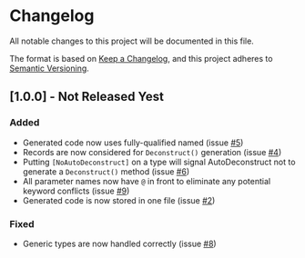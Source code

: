 # Changelog

All notable changes to this project will be documented in this file.

The format is based on [Keep a Changelog](https://keepachangelog.com/en/1.0.0/),
and this project adheres to [Semantic Versioning](https://semver.org/spec/v2.0.0.html).

## [1.0.0] - Not Released Yest

### Added
- Generated code now uses fully-qualified named (issue [#5](https://github.com/JasonBock/AutoDeconstruct/issues/5))
- Records are now considered for `Deconstruct()` generation (issue [#4](https://github.com/JasonBock/AutoDeconstruct/issues/4))
- Putting `[NoAutoDeconstruct]` on a type will signal AutoDeconstruct not to generate a `Deconstruct()` method (issue [#6](https://github.com/JasonBock/AutoDeconstruct/issues/6))
- All parameter names now have `@` in front to eliminate any potential keyword conflicts (issue [#9](https://github.com/JasonBock/AutoDeconstruct/issues/9))
- Generated code is now stored in one file (issue [#2](https://github.com/JasonBock/AutoDeconstruct/issues/2))

### Fixed
- Generic types are now handled correctly (issue [#8](https://github.com/JasonBock/AutoDeconstruct/issues/8))